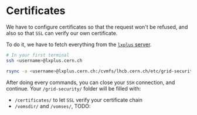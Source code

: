 # Certificates

We have to configure certificates so that the request won't be refused, and also so that `SSL` can verify our own certificate.

To do it, we have to fetch everything from the [`lxplus` server](https://abpcomputing.web.cern.ch/computing_resources/lxplus/).

```bash
# In your first terminal
ssh <username>@lxplus.cern.ch

rsync -a <username>@lxplus.cern.ch:/cvmfs/lhcb.cern.ch/etc/grid-security/ cvmfs/etc/grid-security/
```

After doing every commands, you can close your `SSH` connection, and continue. Your `/grid-security/` folder will be filled with:

- `/certificates/` to let `SSL` verify your certificate chain
- `/vomsdir/` and `/vomses/`, TODO: